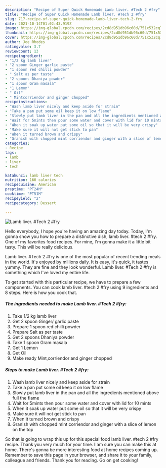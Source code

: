 ```yaml
---
description: "Recipe of Super Quick Homemade Lamb liver. #Tech 2 #fry"
title: "Recipe of Super Quick Homemade Lamb liver. #Tech 2 #fry"
slug: 717-recipe-of-super-quick-homemade-lamb-liver-tech-2-fry
date: 2021-10-14T01:02:43.919Z
image: https://img-global.cpcdn.com/recipes/2cd8d951db96c60d/751x532cq70/lamb-liver-tech-2-fry-recipe-main-photo.jpg
thumbnail: https://img-global.cpcdn.com/recipes/2cd8d951db96c60d/751x532cq70/lamb-liver-tech-2-fry-recipe-main-photo.jpg
cover: https://img-global.cpcdn.com/recipes/2cd8d951db96c60d/751x532cq70/lamb-liver-tech-2-fry-recipe-main-photo.jpg
author: Joe Rhodes
ratingvalue: 3.7
reviewcount: 13
recipeingredient:
- "1/2 kg lamb liver"
- "2 spoon Ginger garlic paste"
- "1 spoon red chilli powder"
- " Salt as per taste"
- "2 spoons Dhaniya powder"
- "1 spoon Gram masala"
- "1 Lemon"
- " Oil"
- " Mintcorriendor and ginger chopped"
recipeinstructions:
- "Wash lamb liver nicely and keep aside for strain"
- "Take a pan put some oil keep it on low flame"
- "Slowly put lamb liver in the pan and all the ingredients mentioned above full the flame"
- "Wait for 5mints then pour some water and cover with lid for 10 mints"
- "When it soak up water put some oil so that it will be very crispy"
- "Make sure it will not get stick to pan"
- "When it turned brown and crispy"
- "Granish with chopped mint corriendor and ginger with a slice of lemon on the top"
categories:
- Recipe
tags:
- lamb
- liver
- tech

katakunci: lamb liver tech 
nutrition: 160 calories
recipecuisine: American
preptime: "PT24M"
cooktime: "PT51M"
recipeyield: "2"
recipecategory: Dessert

---
```



![Lamb liver. #Tech 2 #fry](https://img-global.cpcdn.com/recipes/2cd8d951db96c60d/751x532cq70/lamb-liver-tech-2-fry-recipe-main-photo.jpg)

Hello everybody, I hope you're having an amazing day today. Today, I'm gonna show you how to prepare a distinctive dish, lamb liver. #tech 2 #fry. One of my favorites food recipes. For mine, I'm gonna make it a little bit tasty. This will be really delicious.

Lamb liver. #Tech 2 #fry is one of the most popular of recent trending meals in the world. It's enjoyed by millions daily. It is easy, it's quick, it tastes yummy. They are fine and they look wonderful. Lamb liver. #Tech 2 #fry is something which I've loved my entire life.




To get started with this particular recipe, we have to prepare a few components. You can cook lamb liver. #tech 2 #fry using 9 ingredients and 8 steps. Here is how you cook that.

<!--inarticleads1-->

##### The ingredients needed to make Lamb liver. #Tech 2 #fry:

1. Take 1/2 kg lamb liver
1. Get 2 spoon Ginger/ garlic paste
1. Prepare 1 spoon red chilli powder
1. Prepare  Salt as per taste
1. Get 2 spoons Dhaniya powder
1. Take 1 spoon Gram masala
1. Get 1 Lemon
1. Get  Oil
1. Make ready  Mint,corriendor and ginger chopped




<!--inarticleads2-->

##### Steps to make Lamb liver. #Tech 2 #fry:

1. Wash lamb liver nicely and keep aside for strain
1. Take a pan put some oil keep it on low flame
1. Slowly put lamb liver in the pan and all the ingredients mentioned above full the flame
1. Wait for 5mints then pour some water and cover with lid for 10 mints
1. When it soak up water put some oil so that it will be very crispy
1. Make sure it will not get stick to pan
1. When it turned brown and crispy
1. Granish with chopped mint corriendor and ginger with a slice of lemon on the top




So that is going to wrap this up for this special food lamb liver. #tech 2 #fry recipe. Thank you very much for your time. I am sure you can make this at home. There's gonna be more interesting food at home recipes coming up. Remember to save this page in your browser, and share it to your family, colleague and friends. Thank you for reading. Go on get cooking!
